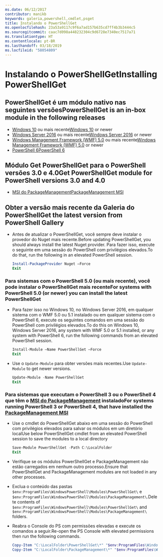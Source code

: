```yaml
---
ms.date: 06/12/2017
contributor: manikb
keywords: galeria,powershell,cmdlet,psget
title: Instalando o PowerShellGet
ms.openlocfilehash: 23a53a9117c9f6a7ad157b635cd7ff4b3b3444c5
ms.sourcegitcommit: caac7d098a448232304c9d6728e7340ec7517a71
ms.translationtype: HT
ms.contentlocale: pt-BR
ms.lasthandoff: 03/18/2019
ms.locfileid: "58054809"
---
```

# <a name="installing-powershellget"></a><span data-ttu-id="e9478-103">Instalando o PowerShellGet</span><span class="sxs-lookup"><span data-stu-id="e9478-103">Installing PowerShellGet</span></span>

## <a name="powershellget-is-an-in-box-module-in-the-following-releases"></a><span data-ttu-id="e9478-104">PowerShellGet é um módulo nativo nas seguintes versões</span><span class="sxs-lookup"><span data-stu-id="e9478-104">PowerShellGet is an in-box module in the following releases</span></span>

- <span data-ttu-id="e9478-105">[Windows 10](https://www.microsoft.com/windows) ou mais recente</span><span class="sxs-lookup"><span data-stu-id="e9478-105">[Windows 10](https://www.microsoft.com/windows) or newer</span></span>
- <span data-ttu-id="e9478-106">[Windows Server 2016](/windows-server/windows-server) ou mais recente</span><span class="sxs-lookup"><span data-stu-id="e9478-106">[Windows Server 2016](/windows-server/windows-server) or newer</span></span>
- <span data-ttu-id="e9478-107">[Windows Management Framework (WMF) 5.0](https://www.microsoft.com/download/details.aspx?id=50395) ou mais recente</span><span class="sxs-lookup"><span data-stu-id="e9478-107">[Windows Management Framework (WMF) 5.0](https://www.microsoft.com/download/details.aspx?id=50395) or newer</span></span>
- [<span data-ttu-id="e9478-108">PowerShell 6</span><span class="sxs-lookup"><span data-stu-id="e9478-108">PowerShell 6</span></span>](https://github.com/PowerShell/PowerShell/releases)

## <a name="get-powershellget-module-for-powershell-versions-30-and-40"></a><span data-ttu-id="e9478-109">Módulo Get PowerShellGet para o PowerShell versões 3.0 e 4.0</span><span class="sxs-lookup"><span data-stu-id="e9478-109">Get PowerShellGet module for PowerShell versions 3.0 and 4.0</span></span>

- [<span data-ttu-id="e9478-110">MSI do PackageManagement</span><span class="sxs-lookup"><span data-stu-id="e9478-110">PackageManagement MSI</span></span>](https://www.microsoft.com/download/details.aspx?id=51451)

## <a name="get-the-latest-version-from-powershell-gallery"></a><span data-ttu-id="e9478-111">Obter a versão mais recente da Galeria do PowerShell</span><span class="sxs-lookup"><span data-stu-id="e9478-111">Get the latest version from PowerShell Gallery</span></span>

- <span data-ttu-id="e9478-112">Antes de atualizar o PowerShellGet, você sempre deve instalar o provedor do Nuget mais recente.</span><span class="sxs-lookup"><span data-stu-id="e9478-112">Before updating PowerShellGet, you should always install the latest Nuget provider.</span></span> <span data-ttu-id="e9478-113">Para fazer isso, execute o seguinte em uma sessão do PowerShell com privilégios elevados.</span><span class="sxs-lookup"><span data-stu-id="e9478-113">To do that, run the following in an elevated PowerShell session.</span></span>

  ```powershell
  Install-PackageProvider Nuget –Force
  Exit
  ```

### <a name="for-systems-with-powershell-50-or-newer-you-can-install-the-latest-powershellget"></a><span data-ttu-id="e9478-114">Para sistemas com o PowerShell 5.0 (ou mais recente), você pode instalar o PowerShellGet mais recente</span><span class="sxs-lookup"><span data-stu-id="e9478-114">For systems with PowerShell 5.0 (or newer) you can install the latest PowerShellGet</span></span>

- <span data-ttu-id="e9478-115">Para fazer isso no Windows 10, no Windows Server 2016, em qualquer sistema com o WMF 5.0 ou 5.1 instalado ou em qualquer sistema com o PowerShell 6, execute os seguintes comandos em uma sessão do PowerShell com privilégios elevados.</span><span class="sxs-lookup"><span data-stu-id="e9478-115">To do this on Windows 10, Windows Server 2016, any system with WMF 5.0 or 5.1 installed, or any system with PowerShell 6, run the following commands from an elevated PowerShell session.</span></span>

  ```powershell
  Install-Module –Name PowerShellGet –Force
  Exit
  ```

- <span data-ttu-id="e9478-116">Use o `Update-Module` para obter versões mais recentes.</span><span class="sxs-lookup"><span data-stu-id="e9478-116">Use `Update-Module` to get newer versions.</span></span>

  ```powershell
  Update-Module -Name PowerShellGet
  Exit
  ```

### <a name="for-systems-running-powershell-3-or-powershell-4-that-have-installed-the-packagemanagement-msihttpswwwmicrosoftcomdownloaddetailsaspxid51451"></a><span data-ttu-id="e9478-117">Para sistemas que executam o PowerShell 3 ou o PowerShell 4 que têm o [MSI do PackageManagement](https://www.microsoft.com/download/details.aspx?id=51451) instalado</span><span class="sxs-lookup"><span data-stu-id="e9478-117">For systems running PowerShell 3 or PowerShell 4, that have installed the [PackageManagement MSI](https://www.microsoft.com/download/details.aspx?id=51451)</span></span>

- <span data-ttu-id="e9478-118">Use o cmdlet do PowerShellGet abaixo em uma sessão do PowerShell com privilégios elevados para salvar os módulos em um diretório local</span><span class="sxs-lookup"><span data-stu-id="e9478-118">Use below PowerShellGet cmdlet from an elevated PowerShell session to save the modules to a local directory</span></span>

  ```powershell
  Save-Module PowerShellGet -Path C:\LocalFolder
  Exit
  ```

- <span data-ttu-id="e9478-119">Verifique se os módulos PowerShellGet e PackageManagement não estão carregados em nenhum outro processo.</span><span class="sxs-lookup"><span data-stu-id="e9478-119">Ensure that PowerShellGet and PackageManagement modules are not loaded in any other processes.</span></span>
- <span data-ttu-id="e9478-120">Exclua o conteúdo das pastas `$env:ProgramFiles\WindowsPowerShell\Modules\PowerShellGet\` e `$env:ProgramFiles\WindowsPowerShell\Modules\PackageManagement\`.</span><span class="sxs-lookup"><span data-stu-id="e9478-120">Delete contents of `$env:ProgramFiles\WindowsPowerShell\Modules\PowerShellGet\` and  `$env:ProgramFiles\WindowsPowerShell\Modules\PackageManagement\` folders.</span></span>
- <span data-ttu-id="e9478-121">Reabra o Console do PS com permissões elevadas e execute os comandos a seguir.</span><span class="sxs-lookup"><span data-stu-id="e9478-121">Re-open the PS Console with elevated permissions then run the following commands.</span></span>

  ```powershell
  Copy-Item "C:\LocalFolder\PowerShellGet\*" "$env:ProgramFiles\WindowsPowerShell\Modules\PowerShellGet\" -Recurse -Force
  Copy-Item "C:\LocalFolder\PackageManagement\*" "$env:ProgramFiles\WindowsPowerShell\Modules\PackageManagement\" -Recurse -Force
  ```
